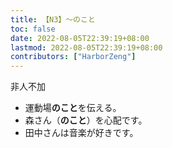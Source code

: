 ```yaml
---
title: 【N3】～のこと
toc: false
date: 2022-08-05T22:39:19+08:00
lastmod: 2022-08-05T22:39:19+08:00
contributors: ["HarborZeng"]
---
```


非人不加

- 運動場**のこと**を伝える。
- 森さん（**のこと**）を心配です。
- 田中さんは音楽が好きです。

